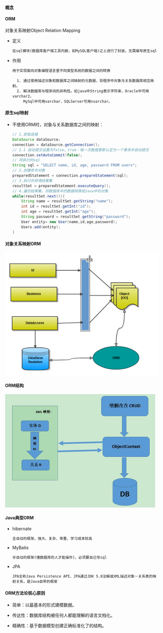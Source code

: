 #### 概念

#### ORM

对象关系映射Object Relation Mapping

* 定义
  
      在sql模块(数据库客户端工具内嵌，如MySQL客户端)之上进行了封装，无需编写原生sql

* 作用

      用于实现面向对象编程语言里不同类型系统的数据之间的转换

        1. 通过使用描述对象和数据库之间映射的元数据，将程序中对象与关系数据库相互映射。
        2. 解决数据库与程序间的异构性。如java中String表示字符串，Oracle中可用varchar2，
           MySql中可用varchar，SQLServer可用nvarchar。

#### 原生sql映射

* 不使用ORM时，对象与关系数据库之间的映射：
  
  ```java
  // 1.获取连接
  DataSource dataSource;
  connection = dataSource.getConnection();
  // 1.1 自动提交设置为false。true：每一次数据更新认定为一个事务并自动提交
  connection.setAutoCommit(false);
  // 将执行的sql
  String sql = "SELECT name, id, age, password FROM users";
  // 2.创建命令对象
  preparedStatement = connection.prepareStatement(sql);
  // 3.执行并获得结果集
  resultSet = preparedStatement.executeQuery();
  // 4.遍历结果集，将数据库中的数据转换成Java中的对象
  while(resultSet.next()){
      String name = resultSet.getString("name");
      int id = resultSet.getInt("id");
      int age = resultSet.getInt("age");
      String password = resultSet.getString("password");
      User entity= new User(name,id,age,password);
      Users.add(entity);
  }
  ```
  
#### 对象关系映射ORM

![OrmSample.png](images/OrmSample.png)

#### ORM结构

![ORM.png](images/ORM.png)

#### Java典型ORM

* hibernate
  
      全自动的框架，强大、复杂、笨重、学习成本较高
  
* MyBatis

      半自动的框架(懂数据库的人才能操作)，必须要自己写sql
  
* JPA

      JPA全称Java Persistence API、JPA通过JDK 5.0注解或XML描述对象－关系表的映射关系，是Java自带的框架

#### ORM方法论核心原则

* 简单：以最基本的形式建模数据。

* 传达性：数据库结构被任何人都能理解的语言文档化。

* 精确性：基于数据模型创建正确标准化了的结构。

